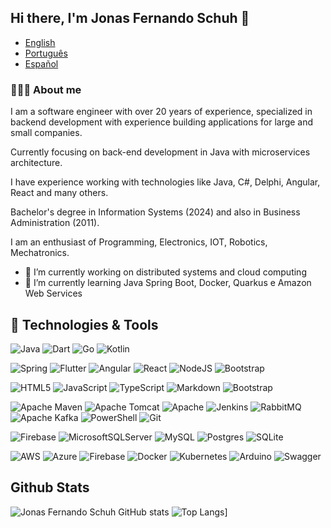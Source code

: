 ## Hi there, I'm Jonas Fernando Schuh 👋     

- [English](README.md)   
- [Português](README.pt.md)    
- [Español](README.es.md)

<h3> 👨🏻‍💻 About me </h3>

I am a software engineer with over 20 years of experience, specialized in backend development with experience building applications for large and small companies. 

Currently focusing on back-end development in Java with microservices architecture. 

I have experience working with technologies like Java, C#, Delphi, Angular, React and many others. 

Bachelor's degree in Information Systems (2024) and also in Business Administration (2011).

I am an enthusiast of Programming, Electronics, IOT, Robotics, Mechatronics.
<br/>

- 🔭 I’m currently working on distributed systems and cloud computing
- 🌱 I’m currently learning Java Spring Boot, Docker, Quarkus e Amazon Web Services 

## 🔧 Technologies & Tools
![Java](https://img.shields.io/badge/java-%23ED8B00.svg?style=for-the-badge&logo=openjdk&logoColor=white)
![Dart](https://img.shields.io/badge/dart-%230175C2.svg?style=for-the-badge&logo=dart&logoColor=white)
![Go](https://img.shields.io/badge/go-%2300ADD8.svg?style=for-the-badge&logo=go&logoColor=white)
![Kotlin](https://img.shields.io/badge/kotlin-%237F52FF.svg?style=for-the-badge&logo=kotlin&logoColor=white)

![Spring](https://img.shields.io/badge/spring-%236DB33F.svg?style=for-the-badge&logo=spring&logoColor=white)
![Flutter](https://img.shields.io/badge/Flutter-%2302569B.svg?style=for-the-badge&logo=Flutter&logoColor=white)
![Angular](https://img.shields.io/badge/angular-%23DD0031.svg?style=for-the-badge&logo=angular&logoColor=white)
![React](https://img.shields.io/badge/react-%2320232a.svg?style=for-the-badge&logo=react&logoColor=%2361DAFB)
![NodeJS](https://img.shields.io/badge/node.js-6DA55F?style=for-the-badge&logo=node.js&logoColor=white)
![Bootstrap](https://img.shields.io/badge/bootstrap-%238511FA.svg?style=for-the-badge&logo=bootstrap&logoColor=white)

![HTML5](https://img.shields.io/badge/html5-%23E34F26.svg?style=for-the-badge&logo=html5&logoColor=white)
![JavaScript](https://img.shields.io/badge/javascript-%23323330.svg?style=for-the-badge&logo=javascript&logoColor=%23F7DF1E)
![TypeScript](https://img.shields.io/badge/typescript-%23007ACC.svg?style=for-the-badge&logo=typescript&logoColor=white)
![Markdown](https://img.shields.io/badge/markdown-%23000000.svg?style=for-the-badge&logo=markdown&logoColor=white)
![Bootstrap](https://img.shields.io/badge/bootstrap-%238511FA.svg?style=for-the-badge&logo=bootstrap&logoColor=white)

![Apache Maven](https://img.shields.io/badge/Apache%20Maven-C71A36?style=for-the-badge&logo=Apache%20Maven&logoColor=white)
![Apache Tomcat](https://img.shields.io/badge/apache%20tomcat-%23F8DC75.svg?style=for-the-badge&logo=apache-tomcat&logoColor=black)
![Apache](https://img.shields.io/badge/apache-%23D42029.svg?style=for-the-badge&logo=apache&logoColor=white)
![Jenkins](https://img.shields.io/badge/jenkins-%232C5263.svg?style=for-the-badge&logo=jenkins&logoColor=white)
![RabbitMQ](https://img.shields.io/badge/Rabbitmq-FF6600?style=for-the-badge&logo=rabbitmq&logoColor=white)
![Apache Kafka](https://img.shields.io/badge/Apache%20Kafka-000?style=for-the-badge&logo=apachekafka)
![PowerShell](https://img.shields.io/badge/PowerShell-%235391FE.svg?style=for-the-badge&logo=powershell&logoColor=white)
![Git](https://img.shields.io/badge/git-%23F05033.svg?style=for-the-badge&logo=git&logoColor=white)

![Firebase](https://img.shields.io/badge/firebase-a08021?style=for-the-badge&logo=firebase&logoColor=ffcd34)
![MicrosoftSQLServer](https://img.shields.io/badge/Microsoft%20SQL%20Server-CC2927?style=for-the-badge&logo=microsoft%20sql%20server&logoColor=white)
![MySQL](https://img.shields.io/badge/mysql-4479A1.svg?style=for-the-badge&logo=mysql&logoColor=white)
![Postgres](https://img.shields.io/badge/postgres-%23316192.svg?style=for-the-badge&logo=postgresql&logoColor=white)
![SQLite](https://img.shields.io/badge/sqlite-%2307405e.svg?style=for-the-badge&logo=sqlite&logoColor=white)

![AWS](https://img.shields.io/badge/AWS-%23FF9900.svg?style=for-the-badge&logo=amazon-aws&logoColor=white)
![Azure](https://img.shields.io/badge/azure-%230072C6.svg?style=for-the-badge&logo=microsoftazure&logoColor=white)
![Firebase](https://img.shields.io/badge/firebase-%23039BE5.svg?style=for-the-badge&logo=firebase)
![Docker](https://img.shields.io/badge/docker-%230db7ed.svg?style=for-the-badge&logo=docker&logoColor=white)
![Kubernetes](https://img.shields.io/badge/kubernetes-%23326ce5.svg?style=for-the-badge&logo=kubernetes&logoColor=white)
![Arduino](https://img.shields.io/badge/-Arduino-00979D?style=for-the-badge&logo=Arduino&logoColor=white)
![Swagger](https://img.shields.io/badge/-Swagger-%23Clojure?style=for-the-badge&logo=swagger&logoColor=white)

## Github Stats
![Jonas Fernando Schuh GitHub stats](https://github-readme-stats.vercel.app/api?username=jonasfschuh&show_icons=true&theme=merko&include_all_commits=true&count_private=true&line_height=38)
![Top Langs](https://github-readme-stats.vercel.app/api/top-langs/?username=jonasfschuh&langs_count=20&count_private=true&include_all_commits=true&show_icons=true&theme=dark&layout=compact&hide=c,c%2B%2B,cmake,makefile&card_width=50)]
